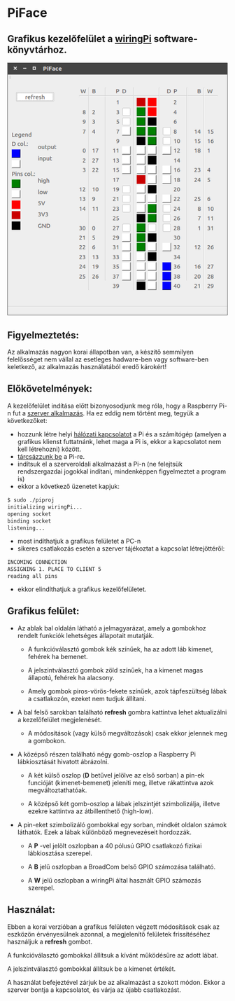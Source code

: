 # PiFace
## Grafikus kezelőfelület a [wiringPi](http://wiringpi.com/) software-könyvtárhoz.

![interface](DOC/PiFace1.png)

## Figyelmeztetés:
Az alkalmazás nagyon korai állapotban van, a készítő semmilyen felelősséget nem vállal az esetleges hadware-ben vagy software-ben keletkező, az alkalmazás használatából eredő károkért!

## Előkövetelmények:
A kezelőfelület indítása előtt bizonyosodjunk meg róla, hogy a Raspberry Pi-n fut a [szerver alkalmazás](https://github.com/kristofkalocsai/PiFaceServer). Ha ez eddig nem történt meg, tegyük a következőket:
+ hozzunk létre helyi [hálózati kapcsolatot](https://www.raspberrypi.org/documentation/configuration/wireless/wireless-cli.md) a Pi és a számítógép (amelyen a grafikus klienst futtatnánk, lehet maga a Pi is, ekkor a kapcsolatot nem kell létrehozni) között.
+ [tárcsázzunk be](https://www.raspberrypi.org/documentation/remote-access/ssh/) a Pi-re.
+ indítsuk el a szerveroldali alkalmazást a Pi-n (ne felejtsük rendszergazdai jogokkal indítani, mindenképpen figyelmeztet a program is)
+ ekkor a következő üzenetet kapjuk:
```shell
$ sudo ./piproj
initializing wiringPi...
opening socket
binding socket
listening...
```
+ most indíthatjuk a grafikus felületet a PC-n
+ sikeres csatlakozás esetén a szerver tájékoztat a kapcsolat létrejöttéről:
```shell
INCOMING CONNECTION
ASSIGNING 1. PLACE TO CLIENT 5
reading all pins
```
+ ekkor elindíthatjuk a grafikus kezelőfelületet.




## Grafikus felület:
+ Az ablak bal oldalán látható a jelmagyarázat, amely a gombokhoz rendelt funkciók lehetséges állapotait mutatják.

  + A funkcióválasztó gombok kék színűek, ha az adott láb kimenet, fehérek ha bemenet.

  + A jelszintválasztó gombok zöld színűek, ha a kimenet magas állapotú, fehérek ha alacsony.

  + Amely gombok piros-vörös-fekete színűek, azok tápfeszültség lábak a csatlakozón, ezeket nem tudjuk állítani.

+ A bal felső sarokban található **refresh** gombra kattintva lehet aktualizálni a kezelőfelület megjelenését.

  + A módosítások (vagy külső megváltozások) csak ekkor jelennek meg a gombokon.

+ A középső részen található négy gomb-oszlop a Raspberry Pi lábkiosztását hivatott ábrázolni.

  + A két külső oszlop (**D** betűvel jelölve az első sorban) a pin-ek funcióját (kimenet-bemenet) jeleníti meg, illetve rákattintva azok megváltoztathatóak.

  + A középső két gomb-oszlop a lábak jelszintjét szimbolizálja, illetve ezekre kattintva az átbillenthető (high-low).

+ A pin-eket szimbolizáló gombokkal egy sorban, mindkét oldalon számok láthatók. Ezek a lábak különböző megnevezéseit hordozzák.
  + A **P** -vel jelölt oszlopban a 40 pólusú GPIO csatlakozó fizikai lábkiosztása szerepel.

  + A **B** jelű oszlopban a BroadCom belső GPIO számozása található.

  + A **W** jelű oszlopban a wiringPi által használt GPIO számozás szerepel.

## Használat:
Ebben a korai verzióban a grafikus felületen végzett módosítások csak az eszközön érvényesülnek azonnal, a megjelenítő felületek frissítéséhez használjuk a **refresh** gombot.

A funkcióválasztó gombokkal állítsuk a kívánt működésűre az adott lábat.

A jelszintválasztó gombokkal állítsuk be a kimenet értékét.

A használat befejeztével zárjuk be az alkalmazást a szokott módon. Ekkor a szerver bontja a kapcsolatot, és várja az újabb csatlakozást.
